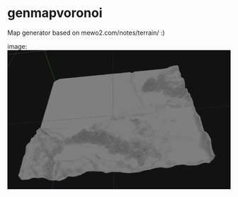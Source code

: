 # genmapvoronoi

Map generator based on mewo2.com/notes/terrain/ :)

image: ![alt text](https://raw.githubusercontent.com/Flokey82/go_gens/master/genmapvoronoi/images/obj_export.png "Map!")
